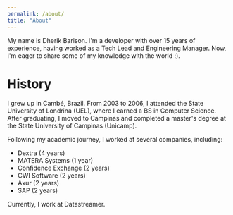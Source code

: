 ```yaml
---
permalink: /about/
title: "About"
---
```


My name is Dherik Barison. I'm a developer with over 15 years of experience, having worked as a Tech Lead and Engineering Manager. Now, I'm eager to share some of my knowledge with the world :).

# History

I grew up in Cambé, Brazil. From 2003 to 2006, I attended the State University of Londrina (UEL), where I earned a BS in Computer Science. After graduating, I moved to Campinas and completed a master's degree at the State University of Campinas (Unicamp).

Following my academic journey, I worked at several companies, including:

- Dextra (4 years)
- MATERA Systems (1 year)
- Confidence Exchange (2 years)
- CWI Software (2 years)
- Axur (2 years)
- SAP (2 years)

Currently, I work at Datastreamer.
